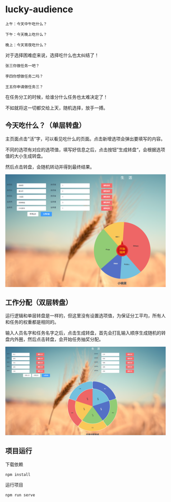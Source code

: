# lucky-audience
```
上午：今天中午吃什么？

下午：今天晚上吃什么？

晚上：今天宵夜吃什么？
```

对于选择困难症来说，选择吃什么也太纠结了！

```
张三你做任务一吧？

李四你想做任务二吗？

王五你申请做任务三？
```

在任务分工的时候，给谁分什么任务也太难决定了！

不如就将这一切都交给上天，随机选择，放手一搏。

## 今天吃什么？（单层转盘）
主页面点击“活”字，可以看见吃什么的页面。点击新增选项会弹出要填写的内容。

不同的选项有对应的选项值，填写好信息之后，点击按钮”生成转盘“，会根据选项值的大小生成转盘。

然后点击转盘，会随机转动并得到最终结果。

![image](https://github.com/once-wang/lucky-audience/blob/gh-pages/%E5%90%83%E4%BB%80%E4%B9%88.PNG)


## 工作分配（双层转盘）
运行逻辑和单层转盘是一样的，但这里没有设置选项值，为保证分工平均，所有人和任务的权重都是相同的。

输入人员名字和任务名字之后，点击生成转盘，首先会打乱输入顺序生成随机的转盘内外圈，然后点击转盘，会开始任务抽奖分配。

![image](https://github.com/once-wang/lucky-audience/blob/gh-pages/%E5%B7%A5%E4%BD%9C%E5%88%86%E9%85%8D.PNG)


## 项目运行
下载依赖
```
npm install
```

运行项目
```
npm run serve
```
